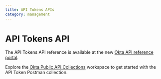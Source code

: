 ```yaml
---
title: API Tokens APIs
category: management
---
```


# API Tokens API

The API Tokens API reference is available at the new [Okta API reference portal](https://developer.okta.com/docs/api/openapi/okta-management/management/tag/ApiToken/).

Explore the [Okta Public API Collections](https://www.postman.com/okta-eng/workspace/okta-public-api-collections/overview) workspace to get started with the API Token Postman collection.
